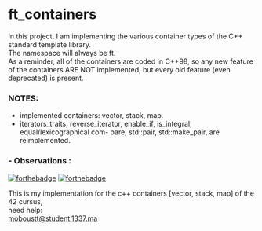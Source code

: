 # ft_containers

In this project, I am implementing the various container types of the C++ standard template library.  
The namespace will always be ft.  
As a reminder, all of the containers are coded in C++98, so any new feature of the containers ARE NOT
implemented, but every old feature (even deprecated) is present.


### NOTES:
  - implemented containers: vector, stack, map.
  - iterators_traits, reverse_iterator, enable_if, is_integral, equal/lexicographical com-
pare, std::pair, std::make_pair, are reimplemented.


### - Observations : 

[![forthebadge](https://forthebadge.com/images/badges/made-with-c-plus-plus.svg)](https://forthebadge.com)
[![forthebadge](https://forthebadge.com/images/badges/built-with-love.svg)](https://forthebadge.com)

This is my implementation for the c++ containers [vector, stack, map] of the 42 cursus,  
need help:  
moboustt@student.1337.ma
